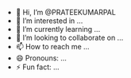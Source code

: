 - 👋 Hi, I’m @PRATEEKUMARPAL
- 👀 I’m interested in ...
- 🌱 I’m currently learning ...
- 💞️ I’m looking to collaborate on ...
- 📫 How to reach me ...
- 😄 Pronouns: ...
- ⚡ Fun fact: ...

<!---
PRATEEKUMARPAL/PRATEEKUMARPAL is a ✨ special ✨ repository because its `README.md` (this file) appears on your GitHub profile.
You can click the Preview link to take a look at your changes.
--->

